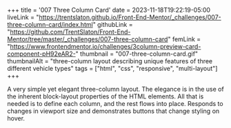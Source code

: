 +++
title = '007 Three Column Card'
date = 2023-11-18T19:22:19-05:00
liveLink = "https://trentslaton.github.io/Front-End-Mentor/_challenges/007-three-column-card/index.html"
githubLink = "https://github.com/TrentSlaton/Front-End-Mentor/tree/master/_challenges/007-three-column-card"
femLink = "https://www.frontendmentor.io/challenges/3column-preview-card-component-pH92eAR2-"
thumbnail = "007-three-column-card.gif"
thumbnailAlt = "three-column layout describing unique features of three different vehicle types"
tags = ["html", "css", "responsive", "multi-layout"]
+++

A very simple yet elegant three-column layout. The elegance is in the use of the inherent block-layout properties of the HTML elements. All that is needed is to define each column, and the rest flows into place. Responds to changes in viewport size and demonstrates buttons that change styling on hover.
